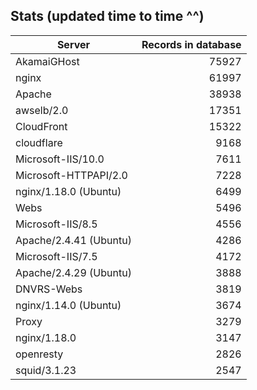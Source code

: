 Stats (updated time to time ^^)
----

Server|Records in database
|---|--:|
AkamaiGHost|75927
nginx|61997
Apache|38938
awselb/2.0|17351
CloudFront|15322
cloudflare|9168
Microsoft-IIS/10.0|7611
Microsoft-HTTPAPI/2.0|7228
nginx/1.18.0 (Ubuntu)|6499
Webs|5496
Microsoft-IIS/8.5|4556
Apache/2.4.41 (Ubuntu)|4286
Microsoft-IIS/7.5|4172
Apache/2.4.29 (Ubuntu)|3888
DNVRS-Webs|3819
nginx/1.14.0 (Ubuntu)|3674
Proxy|3279
nginx/1.18.0|3147
openresty|2826
squid/3.1.23|2547
